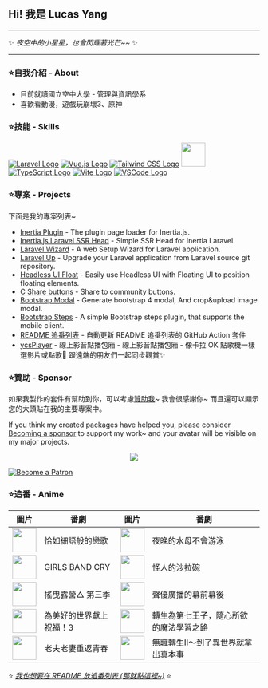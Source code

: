 ## Hi! 我是 Lucas Yang

---

✨ *夜空中的小星星，也會閃耀著光芒~~* ✨

---

### ⭐自我介紹 - About

* 目前就讀國立空中大學 - 管理與資訊學系
* 喜歡看動漫，遊戲玩崩壞3、原神

### ⭐技能 - Skills

[![Laravel Logo](https://skillicons.dev/icons?i=laravel&theme=light)](https://laravel.com/)
[![Vue.js Logo](https://skillicons.dev/icons?i=vue&theme=light)](https://vuejs.org/)
[![Tailwind CSS Logo](https://skillicons.dev/icons?i=tailwind&theme=light)](https://tailwindcss.com/)
<a href="https://inertiajs.com/"><img src="https://star-note-lucas.vercel.app/images/inertiajs-logo-rounded.svg" width="48" height="48"></a>
[![TypeScript Logo](https://skillicons.dev/icons?i=ts)](https://www.typescriptlang.org/)
[![Vite Logo](https://skillicons.dev/icons?i=vite&theme=light)](https://vitejs.dev/)
[![VSCode Logo](https://skillicons.dev/icons?i=vscode&theme=light)](https://code.visualstudio.com/)

### ⭐專案 - Projects

下面是我的專案列表~

* [Inertia Plugin](https://github.com/ycs77/inertia-plugin) - The plugin page loader for Inertia.js.
* [Inertia.js Laravel SSR Head](https://github.com/ycs77/inertia-laravel-ssr-head) - Simple SSR Head for Inertia Laravel.
* [Laravel Wizard](https://github.com/ycs77/laravel-wizard) - A web Setup Wizard for Laravel application.
* [Laravel Up](https://laravel-up.vercel.app/) - Upgrade your Laravel application from Laravel source git repository.
* [Headless UI Float](https://github.com/ycs77/headlessui-float) - Easily use Headless UI with Floating UI to position floating elements.
* [C Share buttons](https://github.com/ycs77/jquery-plugin-c-share) - Share to community buttons.
* [Bootstrap Modal](https://github.com/ycs77/jquery-plugin-bsModal) - Generate bootstrap 4 modal, And crop&upload image modal.
* [Bootstrap Steps](https://github.com/ycs77/bootstrap-steps) - A simple Bootstrap steps plugin, that supports the mobile client.
* [README 追番列表](https://github.com/ycs77/readme-anime-list) - 自動更新 README 追番列表的 GitHub Action 套件
* [ycsPlayer](https://github.com/ycs77/ycsplayer) - 線上影音點播包廂 - 線上影音點播包廂 - 像卡拉 OK 點歌機一樣選影片或點歌🎵 跟遠端的朋友們一起同步觀賞✨

### ⭐贊助 - Sponsor

如果我製作的套件有幫助到你，可以考慮[贊助我](https://www.patreon.com/ycs77)~ 我會很感謝你~ 而且還可以顯示您的大頭貼在我的主要專案中。

If you think my created packages have helped you, please consider [Becoming a sponsor](https://www.patreon.com/ycs77) to support my work~ and your avatar will be visible on my major projects.

<p align="center">
  <a href="https://www.patreon.com/ycs77">
    <img src="https://cdn.jsdelivr.net/gh/ycs77/static/sponsors.svg"/>
  </a>
</p>

<a href="https://www.patreon.com/ycs77">
  <img src="https://c5.patreon.com/external/logo/become_a_patron_button.png" alt="Become a Patron" />
</a>

<br />

### ⭐追番 - Anime

| 圖片 | 番劇 | 圖片 | 番劇 |
| --- | --- | --- | --- |
| [<img src="https://lain.bgm.tv/r/100/pic/cover/l/8e/05/415166_rCv5N.jpg" width="48">](https://lain.bgm.tv/pic/cover/l/8e/05/415166_rCv5N.jpg) | 恰如細語般的戀歌 | [<img src="https://lain.bgm.tv/r/100/pic/cover/l/f2/8f/425909_M7W7T.jpg" width="48">](https://lain.bgm.tv/pic/cover/l/f2/8f/425909_M7W7T.jpg) | 夜晚的水母不會游泳 |
| [<img src="https://lain.bgm.tv/r/100/pic/cover/l/75/c1/431767_bX7FZ.jpg" width="48">](https://lain.bgm.tv/pic/cover/l/75/c1/431767_bX7FZ.jpg) | GIRLS BAND CRY | [<img src="https://lain.bgm.tv/r/100/pic/cover/l/b8/0b/444403_u441B.jpg" width="48">](https://lain.bgm.tv/pic/cover/l/b8/0b/444403_u441B.jpg) | 怪人的沙拉碗 |
| [<img src="https://lain.bgm.tv/r/100/pic/cover/l/19/1a/405785_7Yq6o.jpg" width="48">](https://lain.bgm.tv/pic/cover/l/19/1a/405785_7Yq6o.jpg) | 搖曳露營△ 第三季 | [<img src="https://lain.bgm.tv/r/100/pic/cover/l/7b/a0/411974_MKw1Y.jpg" width="48">](https://lain.bgm.tv/pic/cover/l/7b/a0/411974_MKw1Y.jpg) | 聲優廣播的幕前幕後 |
| [<img src="https://lain.bgm.tv/r/100/pic/cover/l/4c/8a/342667_0RfU8.jpg" width="48">](https://lain.bgm.tv/pic/cover/l/4c/8a/342667_0RfU8.jpg) | 為美好的世界獻上祝福！3 | [<img src="https://lain.bgm.tv/r/100/pic/cover/l/2b/b7/407133_hGMQM.jpg" width="48">](https://lain.bgm.tv/pic/cover/l/2b/b7/407133_hGMQM.jpg) | 轉生為第七王子，隨心所欲的魔法學習之路 |
| [<img src="https://lain.bgm.tv/r/100/pic/cover/l/ca/63/449562_5itkq.jpg" width="48">](https://lain.bgm.tv/pic/cover/l/ca/63/449562_5itkq.jpg) | 老夫老妻重返青春 | [<img src="https://lain.bgm.tv/r/100/pic/cover/l/ad/25/444557_P66C6.jpg" width="48">](https://lain.bgm.tv/pic/cover/l/ad/25/444557_P66C6.jpg) | 無職轉生Ⅱ～到了異世界就拿出真本事 |

⭐ *[我也想要在 README 放追番列表 (那就點這裡~)](https://github.com/ycs77/readme-anime-list)* ⭐

